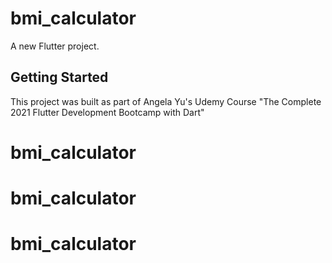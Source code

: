 # bmi_calculator

A new Flutter project.

## Getting Started

This project was built as part of Angela Yu's Udemy Course "The Complete 2021 Flutter Development Bootcamp with Dart"
# bmi_calculator
# bmi_calculator
# bmi_calculator
